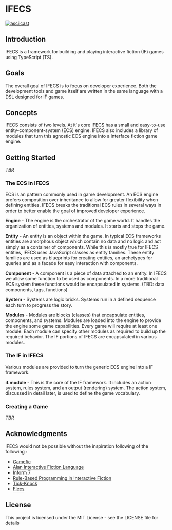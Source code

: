 # IFECS

[![asciicast](https://asciinema.org/a/ZjlyPLikXN9y8ORx7sUjbrjvz.svg)](https://asciinema.org/a/ZjlyPLikXN9y8ORx7sUjbrjvz)

## Introduction

IFECS is a framework for building and playing interactive fiction (IF) games
using TypeScript (TS).

## Goals

The overall goal of IFECS is to focus on developer experience. Both the
development tools and game itself are written in the same language with a DSL
designed for IF games.

## Concepts

IFECS consists of two levels. At it's core IFECS has a small and easy-to-use
entity-component-system (ECS) engine. IFECS also includes a library of modules
that turn this agnostic ECS engine into a interface fiction game engine.

## Getting Started

_TBR_

### The ECS in IFECS

ECS is an pattern commonly used in game development. An ECS engine prefers
composition over inheritance to allow for greater flexibility when defining
entities. IFECS breaks the traditional ECS rules in several ways in order to
better enable the goal of improved developer experience.

**Engine** - The engine is the orchestrator of the game world. It handles the
organization of entities, systems and modules. It starts and stops the game.

**Entity** - An entity is an object within the game. In typical ECS frameworks
entities are amorphous object which contain no data and no logic and act simply
as a container of components. While this is mostly true for IFECS entities,
IFECS uses JavaScript classes as entity families. These entity families are used
as blueprints for creating entities, an archetypes for queries and as a facade
for easy interaction with components.

**Component** - A component is a piece of data attached to an entity. In IFECS
we allow some function to be used as components. In a more traditional ECS
system these functions would be encapsulated in systems. (TBD: data components,
tags, functions)

**System** - Systems are logic bricks. Systems run in a defined sequence each
turn to progress the story.

**Modules** - Modules are blocks (classes) that encapsulate entities,
components, and systems. Modules are loaded into the engine to provide the
engine some game capabilities. Every game will require at least one module. Each
module can specify other modules as required to build up the required behavior.
The IF portions of IFECS are encapsulated in various modules.

### The IF in IFECS

Various modules are provided to turn the generic ECS engine into a IF framework.

**if.module** - This is the core of the IF framework. It includes an action
system, rules system, and an output (rendering) system. The action system,
discussed in detail later, is used to define the game vocabulary.

### Creating a Game

_TBR_

## Acknowledgments

IFECS would not be possible without the inspiration following of the following :

- [Gamefic](https://github.com/castwide/gamefic)
- [Alan Interactive Fiction Language](https://www.alanif.se/)
- [Inform 7](http://inform7.com/)
- [Rule-Based Programming in Interactive
  Fiction](https://eblong.com/zarf/essays/rule-based-if/)
- [Tick-Knock](https://github.com/mayakwd/tick-knock)
- [Flecs](https://github.com/SanderMertens/flecs)

## License

This project is licensed under the MIT License - see the LICENSE file for
details
